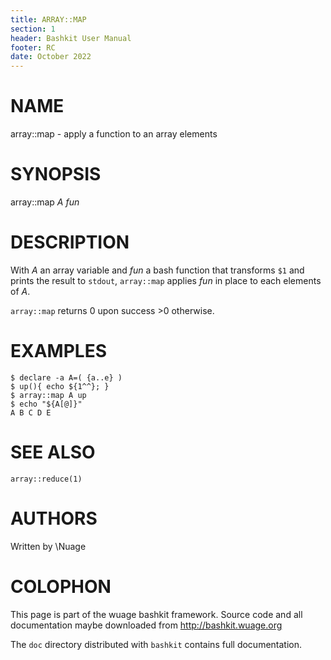 ```yaml
---
title: ARRAY::MAP
section: 1
header: Bashkit User Manual
footer: RC
date: October 2022
---
```


# NAME

array::map - apply a function to an array elements

# SYNOPSIS

array::map *A* *fun*

# DESCRIPTION

With *A* an array variable and *fun* a bash function that transforms `$1`
and prints the result to `stdout`, `array::map` applies *fun* in place
to each elements of *A*.

`array::map` returns 0 upon success >0 otherwise.

# EXAMPLES

    $ declare -a A=( {a..e} )
    $ up(){ echo ${1^^}; }
    $ array::map A up
    $ echo "${A[@]}"
    A B C D E

# SEE ALSO
`array::reduce(1)`

# AUTHORS
Written by \\Nuage

# COLOPHON
This page is part of the wuage bashkit framework. Source code and all
documentation maybe downloaded from <http://bashkit.wuage.org>

The `doc` directory distributed with `bashkit` contains full documentation.
